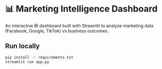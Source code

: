 # 📊 Marketing Intelligence Dashboard

An interactive BI dashboard built with Streamlit to analyze marketing data (Facebook, Google, TikTok) vs business outcomes.

## Run locally
```bash
pip install -r requirements.txt
streamlit run app.py
